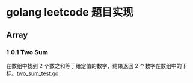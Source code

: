 # golang leetcode 题目实现
## Array
### 1.0.1 Two Sum
在数组中找到 2 个数之和等于给定值的数字，结果返回 2 个数字在数组中的下标。[two_sum_test.go](two_sum_test.go)